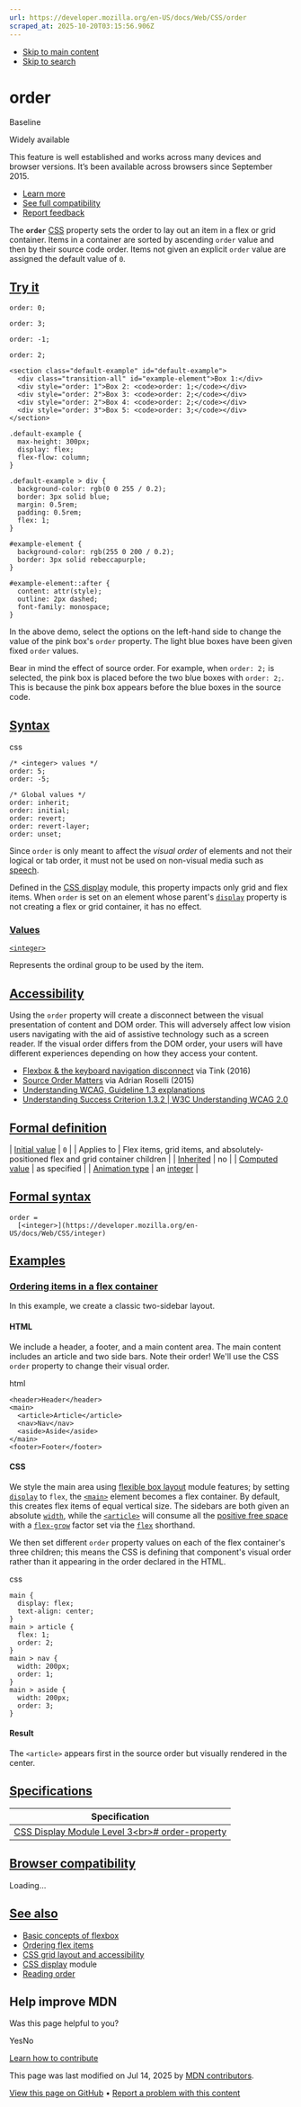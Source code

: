 ```yaml
---
url: https://developer.mozilla.org/en-US/docs/Web/CSS/order
scraped_at: 2025-10-20T03:15:56.906Z
---
```


- [Skip to main content](https://developer.mozilla.org/en-US/docs/Web/CSS/order#content)
- [Skip to search](https://developer.mozilla.org/en-US/docs/Web/CSS/order#search)

# order


Baseline

Widely available


This feature is well established and works across many devices and browser versions. It’s been available across browsers since ⁨September 2015⁩.


- [Learn more](https://developer.mozilla.org/en-US/docs/Glossary/Baseline/Compatibility)
- [See full compatibility](https://developer.mozilla.org/en-US/docs/Web/CSS/order#browser_compatibility)
- [Report feedback](https://survey.alchemer.com/s3/7634825/MDN-baseline-feedback?page=%2Fen-US%2Fdocs%2FWeb%2FCSS%2Forder&level=high)

The **`order`** [CSS](https://developer.mozilla.org/en-US/docs/Web/CSS) property sets the order to lay out an item in a flex or grid container. Items in a container are sorted by ascending `order` value and then by their source code order. Items not given an explicit `order` value are assigned the default value of `0`.

## [Try it](https://developer.mozilla.org/en-US/docs/Web/CSS/order\#try_it)

```
order: 0;

```

```
order: 3;

```

```
order: -1;

```

```
order: 2;

```

```
<section class="default-example" id="default-example">
  <div class="transition-all" id="example-element">Box 1:</div>
  <div style="order: 1">Box 2: <code>order: 1;</code></div>
  <div style="order: 2">Box 3: <code>order: 2;</code></div>
  <div style="order: 2">Box 4: <code>order: 2;</code></div>
  <div style="order: 3">Box 5: <code>order: 3;</code></div>
</section>

```

```
.default-example {
  max-height: 300px;
  display: flex;
  flex-flow: column;
}

.default-example > div {
  background-color: rgb(0 0 255 / 0.2);
  border: 3px solid blue;
  margin: 0.5rem;
  padding: 0.5rem;
  flex: 1;
}

#example-element {
  background-color: rgb(255 0 200 / 0.2);
  border: 3px solid rebeccapurple;
}

#example-element::after {
  content: attr(style);
  outline: 2px dashed;
  font-family: monospace;
}

```

In the above demo, select the options on the left-hand side to change the value of the pink box's `order` property. The light blue boxes have been given fixed `order` values.

Bear in mind the effect of source order. For example, when `order: 2;` is selected, the pink box is placed before the two blue boxes with `order: 2;`. This is because the pink box appears before the blue boxes in the source code.

## [Syntax](https://developer.mozilla.org/en-US/docs/Web/CSS/order\#syntax)

css

```
/* <integer> values */
order: 5;
order: -5;

/* Global values */
order: inherit;
order: initial;
order: revert;
order: revert-layer;
order: unset;

```

Since `order` is only meant to affect the _visual order_ of elements and not their logical or tab order, it must not be used on non-visual media such as [speech](https://drafts.csswg.org/css-speech/).

Defined in the [CSS display](https://developer.mozilla.org/en-US/docs/Web/CSS/CSS_display) module, this property impacts only grid and flex items. When `order` is set on an element whose parent's [`display`](https://developer.mozilla.org/en-US/docs/Web/CSS/display) property is not creating a flex or grid container, it has no effect.

### [Values](https://developer.mozilla.org/en-US/docs/Web/CSS/order\#values)

[`<integer>`](https://developer.mozilla.org/en-US/docs/Web/CSS/integer)

Represents the ordinal group to be used by the item.

## [Accessibility](https://developer.mozilla.org/en-US/docs/Web/CSS/order\#accessibility)

Using the `order` property will create a disconnect between the visual presentation of content and DOM order. This will adversely affect low vision users navigating with the aid of assistive technology such as a screen reader. If the visual order differs from the DOM order, your users will have different experiences depending on how they access your content.

- [Flexbox & the keyboard navigation disconnect](https://tink.uk/flexbox-the-keyboard-navigation-disconnect/) via Tink (2016)
- [Source Order Matters](https://adrianroselli.com/2015/09/source-order-matters.html) via Adrian Roselli (2015)
- [Understanding WCAG, Guideline 1.3 explanations](https://developer.mozilla.org/en-US/docs/Web/Accessibility/Guides/Understanding_WCAG/Perceivable#guideline_1.3_%E2%80%94_create_content_that_can_be_presented_in_different_ways)
- [Understanding Success Criterion 1.3.2 \| W3C Understanding WCAG 2.0](https://www.w3.org/TR/UNDERSTANDING-WCAG20/content-structure-separation-sequence.html)

## [Formal definition](https://developer.mozilla.org/en-US/docs/Web/CSS/order\#formal_definition)

| [Initial value](https://developer.mozilla.org/en-US/docs/Web/CSS/CSS_cascade/Value_processing#initial_value) | `0` |
| Applies to | Flex items, grid items, and absolutely-positioned flex and grid container children |
| [Inherited](https://developer.mozilla.org/en-US/docs/Web/CSS/CSS_cascade/Inheritance) | no |
| [Computed value](https://developer.mozilla.org/en-US/docs/Web/CSS/CSS_cascade/Value_processing#computed_value) | as specified |
| [Animation type](https://developer.mozilla.org/en-US/docs/Web/CSS/CSS_animated_properties) | an [integer](https://developer.mozilla.org/en-US/docs/Web/CSS/integer#interpolation "Values of the <integer> CSS data type are interpolated via integer discrete steps. The calculation is done as if they were real, floating-point numbers and the discrete value is obtained using the floor function.") |

## [Formal syntax](https://developer.mozilla.org/en-US/docs/Web/CSS/order\#formal_syntax)

```
order =
  [<integer>](https://developer.mozilla.org/en-US/docs/Web/CSS/integer)

```

## [Examples](https://developer.mozilla.org/en-US/docs/Web/CSS/order\#examples)

### [Ordering items in a flex container](https://developer.mozilla.org/en-US/docs/Web/CSS/order\#ordering_items_in_a_flex_container)

In this example, we create a classic two-sidebar layout.

#### HTML

We include a header, a footer, and a main content area. The main content includes an article and two side bars. Note their order! We'll use the CSS `order` property to change their visual order.

html

```
<header>Header</header>
<main>
  <article>Article</article>
  <nav>Nav</nav>
  <aside>Aside</aside>
</main>
<footer>Footer</footer>

```

#### CSS

We style the main area using [flexible box layout](https://developer.mozilla.org/en-US/docs/Web/CSS/CSS_flexible_box_layout) module features; by setting [`display`](https://developer.mozilla.org/en-US/docs/Web/CSS/display) to `flex`, the [`<main>`](https://developer.mozilla.org/en-US/docs/Web/HTML/Reference/Elements/main) element becomes a flex container. By default, this creates flex items of equal vertical size. The sidebars are both given an absolute [`width`](https://developer.mozilla.org/en-US/docs/Web/CSS/width), while the [`<article>`](https://developer.mozilla.org/en-US/docs/Web/HTML/Reference/Elements/article) will consume all the [positive free space](https://developer.mozilla.org/en-US/docs/Web/CSS/CSS_flexible_box_layout/Controlling_ratios_of_flex_items_along_the_main_axis#positive_and_negative_free_space) with a [`flex-grow`](https://developer.mozilla.org/en-US/docs/Web/CSS/flex-grow) factor set via the [`flex`](https://developer.mozilla.org/en-US/docs/Web/CSS/flex) shorthand.

We then set different `order` property values on each of the flex container's three children; this means the CSS is defining that component's visual order rather than it appearing in the order declared in the HTML.

css

```
main {
  display: flex;
  text-align: center;
}
main > article {
  flex: 1;
  order: 2;
}
main > nav {
  width: 200px;
  order: 1;
}
main > aside {
  width: 200px;
  order: 3;
}

```

#### Result

The `<article>` appears first in the source order but visually rendered in the center.

## [Specifications](https://developer.mozilla.org/en-US/docs/Web/CSS/order\#specifications)

| Specification |
| --- |
| [CSS Display Module Level 3\<br>\# order-property](https://drafts.csswg.org/css-display/#order-property) |

## [Browser compatibility](https://developer.mozilla.org/en-US/docs/Web/CSS/order\#browser_compatibility)

Loading…

## [See also](https://developer.mozilla.org/en-US/docs/Web/CSS/order\#see_also)

- [Basic concepts of flexbox](https://developer.mozilla.org/en-US/docs/Web/CSS/CSS_flexible_box_layout/Basic_concepts_of_flexbox)
- [Ordering flex items](https://developer.mozilla.org/en-US/docs/Web/CSS/CSS_flexible_box_layout/Ordering_flex_items)
- [CSS grid layout and accessibility](https://developer.mozilla.org/en-US/docs/Web/CSS/CSS_grid_layout/Grid_layout_and_accessibility)
- [CSS display](https://developer.mozilla.org/en-US/docs/Web/CSS/CSS_display) module
- [Reading order](https://developer.mozilla.org/en-US/docs/Glossary/Reading_order)

## Help improve MDN

Was this page helpful to you?

YesNo

[Learn how to contribute](https://developer.mozilla.org/en-US/docs/MDN/Community/Getting_started)

This page was last modified on ⁨Jul 14, 2025⁩ by [MDN contributors](https://developer.mozilla.org/en-US/docs/Web/CSS/order/contributors.txt).


[View this page on GitHub](https://github.com/mdn/content/blob/main/files/en-us/web/css/order/index.md?plain=1 "Folder: ⁨en-us/web/css/order⁩ (Opens in a new tab)") • [Report a problem with this content](https://github.com/mdn/content/issues/new?template=page-report.yml&mdn-url=https%3A%2F%2Fdeveloper.mozilla.org%2Fen-US%2Fdocs%2FWeb%2FCSS%2Forder&metadata=%3C%21--+Do+not+make+changes+below+this+line+--%3E%0A%3Cdetails%3E%0A%3Csummary%3EPage+report+details%3C%2Fsummary%3E%0A%0A*+Folder%3A+%60en-us%2Fweb%2Fcss%2Forder%60%0A*+MDN+URL%3A+https%3A%2F%2Fdeveloper.mozilla.org%2Fen-US%2Fdocs%2FWeb%2FCSS%2Forder%0A*+GitHub+URL%3A+https%3A%2F%2Fgithub.com%2Fmdn%2Fcontent%2Fblob%2Fmain%2Ffiles%2Fen-us%2Fweb%2Fcss%2Forder%2Findex.md%0A*+Last+commit%3A+https%3A%2F%2Fgithub.com%2Fmdn%2Fcontent%2Fcommit%2F0cc9980e3b21c83d1800a428bc402ae1865326b2%0A*+Document+last+modified%3A+2025-07-14T14%3A43%3A58.000Z%0A%0A%3C%2Fdetails%3E "This will take you to GitHub to file a new issue.")